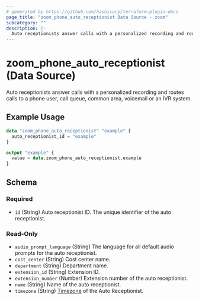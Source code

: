 ```yaml
---
# generated by https://github.com/hashicorp/terraform-plugin-docs
page_title: "zoom_phone_auto_receptionist Data Source - zoom"
subcategory: ""
description: |-
  Auto receptionists answer calls with a personalized recording and routes calls to a phone user, call queue, common area, voicemail or an IVR system.
---
```


# zoom_phone_auto_receptionist (Data Source)

Auto receptionists answer calls with a personalized recording and routes calls to a phone user, call queue, common area, voicemail or an IVR system.

## Example Usage

```terraform
data "zoom_phone_auto_receptionist" "example" {
  auto_receptionist_id = "example"
}

output "example" {
  value = data.zoom_phone_auto_receptionist.example
}
```

<!-- schema generated by tfplugindocs -->
## Schema

### Required

- `id` (String) Auto receptionist ID. The unique identifier of the auto receptionist.

### Read-Only

- `audio_prompt_language` (String) The language for all default audio prompts for the auto receptionist.
- `cost_center` (String) Cost center name.
- `department` (String) Department name.
- `extension_id` (String) Extension ID.
- `extension_number` (Number) Extension number of the auto receptionist.
- `name` (String) Name of the auto receptionist.
- `timezone` (String) [Timezone](https://marketplace.zoom.us/docs/api-reference/other-references/abbreviation-lists#timezones) of the Auto Receptionist.
